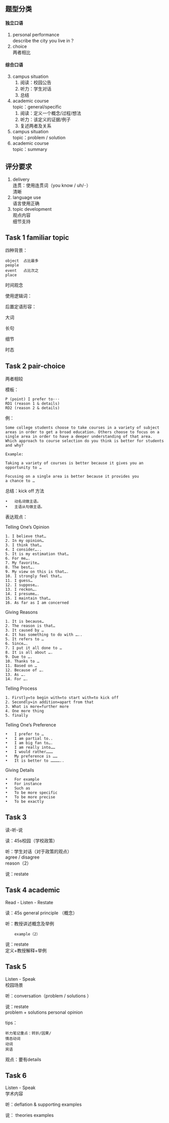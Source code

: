## 题型分类
#### 独立口语
1. personal performance     
    describe the city you live in？
2. choice   
    两者相比
#### 综合口语
3. campus situation
    1. 阅读：校园公告
    2. 听力：学生对话
    3. 总结 
4. academic course  
    topic：general/specific
    1. 阅读：定义一个概念/过程/想法
    2. 听力：该定义的证据/例子
    3. 复述两者及关系
5. campus situation     
    topic：problem / solution
6. academic course  
    topic：summary

## 评分要求
1. delivery     
    连贯：使用连贯词（you know / uh/··）     
    清晰
2. language use     
    语言使用正确
3. topic development    
    观点内容    
    细节支持

## Task 1 familiar topic

四种背景：

    object  占比最多
    people  
    event   占比次之
    place


时间观念

使用逻辑词：

后置定语形容：

大词

长句

细节

时态

## Task 2 pair-choice
两者相较

模板：

    P (point) I prefer to···    
    RD1 (reason 1 & details)   
    RD2 (reason 2 & details) 
     
例：
 
    Some college students choose to take courses in a variety of subject areas in order to get a broad education. Others choose to focus on a single area in order to have a deeper understanding of that area. Which approach to course selection do you think is better for students and why?
    
    Example: 
    
    Taking a variety of courses is better because it gives you an opportunity to …
    
    Focusing on a single area is better because it provides you
    a chance to …

总结：kick off 方法

	•	动名词做主语。
	•	主语从句做主语。

表达观点：

Telling One’s Opinion
 
    1. I believe that… 
    2. In my opinion… 
    3. I think that…
    4. I consider….. 
    5. It is my estimation that… 
    6. For me…. 
    7. My favorite… 
    8. The best…. 
    9. My view on this is that…. 
    10. I strongly feel that… 
    11. I guess… 
    12. I suppose…. 
    13. I reckon…. 
    14. I presume…. 
    15. I maintain that… 
    16. As far as I am concerned  
    

Giving Reasons

    1. It is because… 
    2. The reason is that… 
    3. It caused by …
    4. It has something to do with ….. 
    5. It refers to … 
    6. Since…. 
    7. I put it all done to … 
    8. It is all about …. 
    9. Due to …. 
    10. Thanks to … 
    11. Based on … 
    12. Because of …. 
    13. As …. 
    14. For …. 


Telling  Process

    1. Firstly=to begin with=to start with=to kick off
    2. Secondly=in addition=apart from that
    3. What is more=further more
    4. One more thing
    5. finally
     

Telling One’s Preference

    •	I prefer to …
    •	I am partial to..
    •	I am big fan to….
    •	I am really into……
    •	I would rather………
    •	My preference is ……
    •	It is better to …………..
	
	
Giving Details

	•	For example
	•	For instance
	•	Such as
	•	To be more specific
	•	To be more precise
	•	To be exactly

## Task 3
读-听-说

读：45s校园（学校政策）

听：学生对话（对于政策的观点）  
        agree / disagree    
        reason（2）

说：restate  

## Task 4 academic 
Read - Listen - Restate

读：45s general principle （概念）

听：教授讲述概念及举例  
           
        example（2）

说：restate     
    定义+教授解释+举例
    
## Task 5
Listen - Speak  
校园场景

听：conversation（problem / solutions ）
           

说：restate     
    problem + solutions
    personal opinion
    
tips：
    
    听力笔记重点：转折/因果/
    情态动词
    动词 
    宾语
    
观点：要有details

## Task 6
Listen - Speak  
学术内容

听：deflation & supporting examples    
           
说：
    theories
    examples
    
 